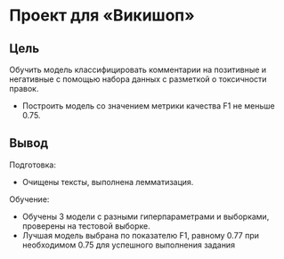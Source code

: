 # Проект для «Викишоп»
## Цель
Обучить модель классифицировать комментарии на позитивные и негативные с помощью набора данных с разметкой о токсичности правок.
- Построить модель со значением метрики качества F1 не меньше 0.75.
## Вывод
Подготовка:
- Очищены тексты, выполнена лемматизация.

Обучение:
- Обучены 3 модели с разными гиперпараметрами и выборками, проверены на тестовой выборке.
- Лучшая модель выбрана по показателю F1, равному 0.77 при необходимом 0.75 для успешного выполнения задания
